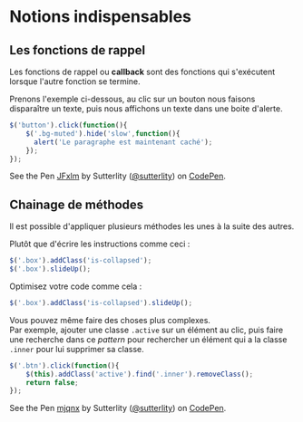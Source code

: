# Notions indispensables

## Les fonctions de rappel

Les fonctions de rappel ou **callback** sont des fonctions qui s'exécutent lorsque l'autre fonction se termine.

Prenons l'exemple ci-dessous, au clic sur un bouton nous faisons disparaître un texte, puis nous affichons un texte dans une boite d'alerte.

```js
$('button').click(function(){
    $('.bg-muted').hide('slow',function(){
      alert('Le paragraphe est maintenant caché');
    });
});
```
<p data-height="200" data-theme-id="7816" data-slug-hash="JFxlm" data-default-tab="result" class='codepen'>See the Pen <a href='http://codepen.io/sutterlity/pen/JFxlm/'>JFxlm</a> by Sutterlity (<a href='http://codepen.io/sutterlity'>@sutterlity</a>) on <a href='http://codepen.io'>CodePen</a>.</p>
<script async src="//codepen.io/assets/embed/ei.js"></script>

## Chainage de méthodes


Il est possible d'appliquer plusieurs méthodes les unes à la suite des autres.

Plutôt que d'écrire les instructions comme ceci :

```js
$('.box').addClass('is-collapsed');
$('.box').slideUp();
```

Optimisez votre code comme cela :

```js
$('.box').addClass('is-collapsed').slideUp();
```

Vous pouvez même faire des choses plus complexes.<br/>
Par exemple, ajouter une classe `.active` sur un élément au clic, puis faire une recherche dans ce *pattern* pour rechercher un élément qui a la classe `.inner` pour lui supprimer sa classe.

```js
$('.btn').click(function(){
    $(this).addClass('active').find('.inner').removeClass();
    return false;
});
```

<p data-height="200" data-theme-id="7816" data-slug-hash="mjqnx" data-default-tab="result" class='codepen'>See the Pen <a href='http://codepen.io/sutterlity/pen/mjqnx/'>mjqnx</a> by Sutterlity (<a href='http://codepen.io/sutterlity'>@sutterlity</a>) on <a href='http://codepen.io'>CodePen</a>.</p>
<script async src="//codepen.io/assets/embed/ei.js"></script>
